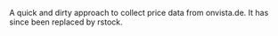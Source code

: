 A quick and dirty approach to collect price data from onvista.de. It has since been replaced by rstock.
